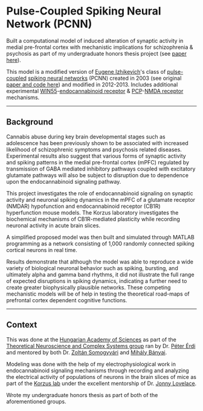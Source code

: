 # Pulse-Coupled Spiking Neural Network (PCNN)

Built a computational model of induced alteration of synaptic activity in medial pre-frontal cortex with mechanistic implications for schizophrenia & psychosis as part of my undergraduate honors thesis project (see [paper here](https://www.researchgate.net/publication/325676679_Computational_Model_of_Induced_Alteration_of_Synaptic_Activity_in_Medial_Pre-Frontal_Cortex_Mechanistic_Implications_for_Schizophrenia_Psychosis)).

This model is a modified version of [Eugene Izhikevich](http://www.scholarpedia.org/article/User:Eugene_M._Izhikevich)'s class of [pulse-coupled](https://en.wikipedia.org/wiki/Pulse-coupled_networks) [spiking neural networks](https://en.wikipedia.org/wiki/Spiking_neural_network) (PCNN) created in 2003 (see original [paper and code here](https://www.izhikevich.org/publications/spikes.htm)) and modified in 2012-2013. Includes additional experimental [WIN55](https://en.wikipedia.org/wiki/WIN_55,212-2)-[endocannabinoid receptor](https://en.wikipedia.org/wiki/Cannabinoid_receptor) & [PCP](https://en.wikipedia.org/wiki/Phencyclidine)-[NMDA receptor](https://en.wikipedia.org/wiki/NMDA_receptor) mechanisms.

---
## Background

Cannabis abuse during key brain developmental stages such as adolescence has been previously shown to be associated with increased likelihood of schizophrenic symptoms and psychosis related diseases. Experimental results also suggest that various forms of synaptic activity and spiking patterns in the medial pre-frontal cortex (mPFC) regulated by transmission of GABA mediated inhibitory pathways coupled with excitatory glutamate pathways will also be subject to disruption due to dependence upon the endocannabinoid signaling pathway. 

This project investigates the role of endocannabinoid signaling on synaptic activity and neuronal spiking dynamics in the mPFC of a glutamate receptor (NMDAR) hypofunction and endocannabinoid receptor (CB1R) hyperfunction mouse models. The Korzus laboratory investigates the biochemical mechanisms of CB1R-mediated plasticity while recording neuronal activity in acute brain slices. 

A simplified proposed model was then built and simulated through MATLAB programming as a network consisting of 1,000 randomly connected spiking cortical neurons in real time. 

Results demonstrate that although the model was able to reproduce a wide variety of biological neuronal behavior such as spiking, bursting, and ultimately alpha and gamma band rhythms, it did not illustrate the full range of expected disruptions in spiking dynamics, indicating a further need to create greater biophysically plausible networks. These competing mechanistic models will be of help in testing the theoretical road-maps of prefrontal cortex dependent cognitive functions.

---

## Context

This was done at the [Hungarian Academy of Sciences](https://en.wikipedia.org/wiki/Hungarian_Academy_of_Sciences) as part of the [Theoretical Neuroscience and Complex Systems group](http://cneuro.rmki.kfki.hu/) ran by Dr. [Péter Érdi](https://en.wikipedia.org/wiki/P%C3%A9ter_%C3%89rdi) and mentored by both Dr. [Zoltán Somogyvári](https://www.researchgate.net/profile/Zoltan_Somogyvari) and [Mihály Bányai](https://www.kyb.tuebingen.mpg.de/person/103805/2549).

Modeling was done with the help of my electrophysiological work in endocannabinoid signaling mechanisms through recording and analyzing the electrical activity of populations of neurons in the brain slices of mice as part of the [Korzus lab](https://korzuslab.ucr.edu/research) under the excellent mentorship of Dr. [Jonny Lovelace](https://www.researchgate.net/profile/Jonathan_Lovelace). 

Wrote my undergraduate honors thesis as part of both of the aforementioned groups.